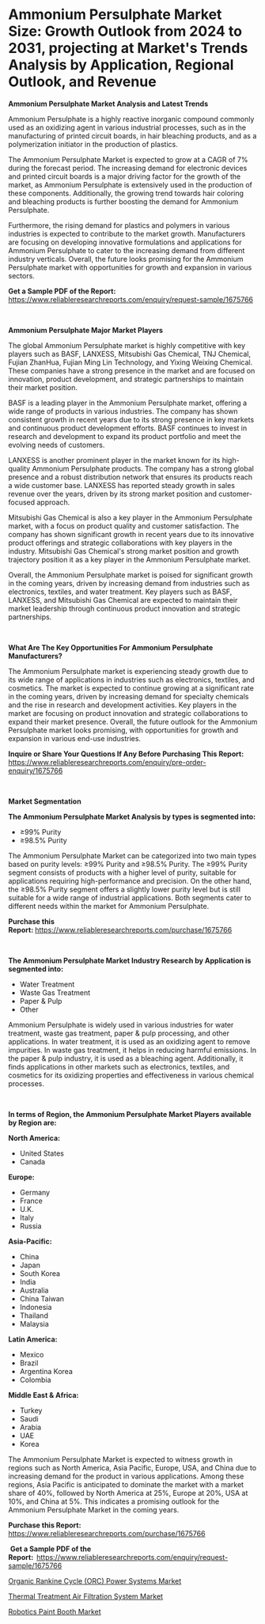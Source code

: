<p><h1>Ammonium Persulphate Market Size: Growth Outlook from 2024 to 2031, projecting at Market's Trends Analysis by Application, Regional Outlook, and Revenue</h1></p><p><strong>Ammonium Persulphate Market Analysis and Latest Trends</strong></p>
<p><p>Ammonium Persulphate is a highly reactive inorganic compound commonly used as an oxidizing agent in various industrial processes, such as in the manufacturing of printed circuit boards, in hair bleaching products, and as a polymerization initiator in the production of plastics.</p><p>The Ammonium Persulphate Market is expected to grow at a CAGR of 7% during the forecast period. The increasing demand for electronic devices and printed circuit boards is a major driving factor for the growth of the market, as Ammonium Persulphate is extensively used in the production of these components. Additionally, the growing trend towards hair coloring and bleaching products is further boosting the demand for Ammonium Persulphate.</p><p>Furthermore, the rising demand for plastics and polymers in various industries is expected to contribute to the market growth. Manufacturers are focusing on developing innovative formulations and applications for Ammonium Persulphate to cater to the increasing demand from different industry verticals. Overall, the future looks promising for the Ammonium Persulphate market with opportunities for growth and expansion in various sectors.</p></p>
<p><strong>Get a Sample PDF of the Report:&nbsp;</strong> <a href="https://www.reliableresearchreports.com/enquiry/request-sample/1675766">https://www.reliableresearchreports.com/enquiry/request-sample/1675766</a></p>
<p>&nbsp;</p>
<p><strong>Ammonium Persulphate Major Market Players</strong></p>
<p><p>The global Ammonium Persulphate market is highly competitive with key players such as BASF, LANXESS, Mitsubishi Gas Chemical, TNJ Chemical, Fujian ZhanHua, Fujian Ming Lin Technology, and Yixing Weixing Chemical. These companies have a strong presence in the market and are focused on innovation, product development, and strategic partnerships to maintain their market position.</p><p>BASF is a leading player in the Ammonium Persulphate market, offering a wide range of products in various industries. The company has shown consistent growth in recent years due to its strong presence in key markets and continuous product development efforts. BASF continues to invest in research and development to expand its product portfolio and meet the evolving needs of customers.</p><p>LANXESS is another prominent player in the market known for its high-quality Ammonium Persulphate products. The company has a strong global presence and a robust distribution network that ensures its products reach a wide customer base. LANXESS has reported steady growth in sales revenue over the years, driven by its strong market position and customer-focused approach.</p><p>Mitsubishi Gas Chemical is also a key player in the Ammonium Persulphate market, with a focus on product quality and customer satisfaction. The company has shown significant growth in recent years due to its innovative product offerings and strategic collaborations with key players in the industry. Mitsubishi Gas Chemical's strong market position and growth trajectory position it as a key player in the Ammonium Persulphate market.</p><p>Overall, the Ammonium Persulphate market is poised for significant growth in the coming years, driven by increasing demand from industries such as electronics, textiles, and water treatment. Key players such as BASF, LANXESS, and Mitsubishi Gas Chemical are expected to maintain their market leadership through continuous product innovation and strategic partnerships.</p></p>
<p>&nbsp;</p>
<p><strong>What Are The Key Opportunities For Ammonium Persulphate Manufacturers?</strong></p>
<p><p>The Ammonium Persulphate market is experiencing steady growth due to its wide range of applications in industries such as electronics, textiles, and cosmetics. The market is expected to continue growing at a significant rate in the coming years, driven by increasing demand for specialty chemicals and the rise in research and development activities. Key players in the market are focusing on product innovation and strategic collaborations to expand their market presence. Overall, the future outlook for the Ammonium Persulphate market looks promising, with opportunities for growth and expansion in various end-use industries.</p></p>
<p><strong>Inquire or Share Your Questions If Any Before Purchasing This Report:</strong> <a href="https://www.reliableresearchreports.com/enquiry/pre-order-enquiry/1675766">https://www.reliableresearchreports.com/enquiry/pre-order-enquiry/1675766</a></p>
<p>&nbsp;</p>
<p><strong>Market Segmentation</strong></p>
<p><strong>The Ammonium Persulphate Market Analysis by types is segmented into:</strong></p>
<p><ul><li>≥99% Purity</li><li>≥98.5% Purity</li></ul></p>
<p><p>The Ammonium Persulphate Market can be categorized into two main types based on purity levels: ≥99% Purity and ≥98.5% Purity. The ≥99% Purity segment consists of products with a higher level of purity, suitable for applications requiring high-performance and precision. On the other hand, the ≥98.5% Purity segment offers a slightly lower purity level but is still suitable for a wide range of industrial applications. Both segments cater to different needs within the market for Ammonium Persulphate.</p></p>
<p><strong>Purchase this Report:&nbsp;</strong><a href="https://www.reliableresearchreports.com/purchase/1675766">https://www.reliableresearchreports.com/purchase/1675766</a></p>
<p>&nbsp;</p>
<p><strong>The Ammonium Persulphate Market Industry Research by Application is segmented into:</strong></p>
<p><ul><li>Water Treatment</li><li>Waste Gas Treatment</li><li>Paper & Pulp</li><li>Other</li></ul></p>
<p><p>Ammonium Persulphate is widely used in various industries for water treatment, waste gas treatment, paper & pulp processing, and other applications. In water treatment, it is used as an oxidizing agent to remove impurities. In waste gas treatment, it helps in reducing harmful emissions. In the paper & pulp industry, it is used as a bleaching agent. Additionally, it finds applications in other markets such as electronics, textiles, and cosmetics for its oxidizing properties and effectiveness in various chemical processes.</p></p>
<p>&nbsp;</p>
<p><strong>In terms of Region, the Ammonium Persulphate Market Players available by Region are:</strong></p>
<p>
    <p> <strong> North America: </strong>
        <ul>
            <li>United States</li>
            <li>Canada</li>
        </ul>
        </p> 
    <p> <strong> Europe: </strong>
        <ul>
            <li>Germany</li>
            <li>France</li>
            <li>U.K.</li>
            <li>Italy</li>
            <li>Russia</li>
        </ul>
        </p> 
    <p> <strong> Asia-Pacific: </strong>
        <ul>
            <li>China</li>
            <li>Japan</li>
            <li>South Korea</li>
            <li>India</li>
            <li>Australia</li>
            <li>China Taiwan</li>
            <li>Indonesia</li>
            <li>Thailand</li>
            <li>Malaysia</li>
        </ul>
        </p> 
    <p> <strong> Latin America: </strong>
        <ul>
            <li>Mexico</li>
            <li>Brazil</li>
            <li>Argentina Korea</li>
            <li>Colombia</li>
        </ul>
        </p> 
    <p> <strong> Middle East & Africa: </strong>
        <ul>
            <li>Turkey</li>
            <li>Saudi</li>
            <li>Arabia</li>
            <li>UAE</li>
            <li>Korea</li>
        </ul>
    </p>
    </p>
<p><p>The Ammonium Persulphate Market is expected to witness growth in regions such as North America, Asia Pacific, Europe, USA, and China due to increasing demand for the product in various applications. Among these regions, Asia Pacific is anticipated to dominate the market with a market share of 40%, followed by North America at 25%, Europe at 20%, USA at 10%, and China at 5%. This indicates a promising outlook for the Ammonium Persulphate Market in the coming years.</p></p>
<p><strong>Purchase this Report: </strong><a href="https://www.reliableresearchreports.com/purchase/1675766">https://www.reliableresearchreports.com/purchase/1675766</a></p>
<p>&nbsp;<strong>Get a Sample PDF of the Report:&nbsp;&nbsp;</strong><a href="https://www.reliableresearchreports.com/enquiry/request-sample/1675766">https://www.reliableresearchreports.com/enquiry/request-sample/1675766</a></p>
<p><strong></strong></p>
<p><p><a href="https://view.publitas.com/reportprime-1/organic-rankine-cycle-orc-power-systems-market-size-focuses-on-market-dynamics-in-depth-analysis-and-future-projections-of-its-market-forecasted-for-period-from-2023-to-2030/">Organic Rankine Cycle (ORC) Power Systems Market</a></p><p><a href="https://view.publitas.com/reportprime-1/thermal-treatment-air-filtration-system-market-insights-market-players-and-forecast-till-2030/">Thermal Treatment Air Filtration System Market</a></p><p><a href="https://view.publitas.com/reportprime-1/robotics-paint-booth-market-size-market-share-and-global-market-analysis-report-2023-2030/">Robotics Paint Booth Market</a></p></p>
